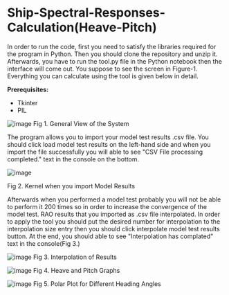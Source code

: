 # Ship-Spectral-Responses-Calculation(Heave-Pitch)

In order to run the code, first you need to satisfy the libraries required for the program in Python. Then you should clone the repository and unzip it. Afterwards, you have to run the tool.py file in the Python notebook then the interface will come out. You suppose to see the screen in Figure-1.
Everything you can calculate using the tool is given below in detail.

**Prerequisites:**
- Tkinter
- PIL



![image](https://github.com/kaganbozali/Ship-Spectral-Responses-Calculation-Heave-Pitch-/assets/104154215/59c83d18-c1a1-4aeb-ab90-9904ca15f10b)
Fig 1. General View of the System

The program allows you to import your model test results .csv file. You should click load model test results on the left-hand side and when you import the file successfully you will able to see "CSV File processing completed." text in the console on the bottom.

![image](https://github.com/kaganbozali/Ship-Spectral-Responses-Calculation-Heave-Pitch-/assets/104154215/b9285396-e713-4399-959e-c1578b13e08a)

Fig 2. Kernel when you import Model Results

Afterwards when you performed a model test probably you will not be able to perform it 200 times so in order to increase the convergence of the model test. RAO results that you imported as .csv file interpolated. In order to apply the tool you should put the desired number for interpolation to the interpolation size entry then you should click interpolate model test results button. At the end, you should able to see "Interpolation has complated" text in the console(Fig 3.)

![image](https://github.com/kaganbozali/Ship-Spectral-Responses-Calculation-Heave-Pitch-/assets/104154215/3e7f144c-1405-4c42-9966-7c9dd38cf8bf)
Fig 3. Interpolation of Results

![image](https://github.com/kaganbozali/Ship-Spectral-Responses-Calculation-Heave-Pitch-/assets/104154215/45580b6d-8bfa-42e7-8981-34e8066d1297)
Fig 4. Heave and Pitch Graphs

![image](https://github.com/kaganbozali/Ship-Spectral-Responses-Calculation-Heave-Pitch-/assets/104154215/0b0a5139-9932-45a0-a9d1-65146de8004d)
Fig 5. Polar Plot for Different Heading Angles
